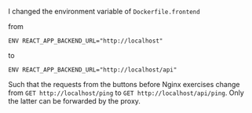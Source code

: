 I changed the environment variable of `Dockerfile.frontend`

from 

```
ENV REACT_APP_BACKEND_URL="http://localhost"
```

to

```
ENV REACT_APP_BACKEND_URL="http://localhost/api"
```

Such that the requests from the buttons before Nginx exercises change from `GET http://localhost/ping` to `GET http://localhost/api/ping`. Only the latter can be forwarded by the proxy. 
